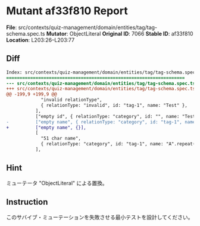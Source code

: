# Mutant af33f810 Report

**File**: src/contexts/quiz-management/domain/entities/tag/tag-schema.spec.ts
**Mutator**: ObjectLiteral
**Original ID**: 7066
**Stable ID**: af33f810
**Location**: L203:26–L203:77

## Diff

```diff
Index: src/contexts/quiz-management/domain/entities/tag/tag-schema.spec.ts
===================================================================
--- src/contexts/quiz-management/domain/entities/tag/tag-schema.spec.ts	original
+++ src/contexts/quiz-management/domain/entities/tag/tag-schema.spec.ts	mutated #7066
@@ -199,9 +199,9 @@
             "invalid relationType",
             { relationType: "invalid", id: "tag-1", name: "Test" },
           ],
           ["empty id", { relationType: "category", id: "", name: "Test" }],
-          ["empty name", { relationType: "category", id: "tag-1", name: "" }],
+          ["empty name", {}],
           [
             "51 char name",
             { relationType: "category", id: "tag-1", name: "A".repeat(51) },
           ],
```

## Hint

ミューテータ "ObjectLiteral" による置換。

## Instruction

このサバイブ・ミューテーションを失敗させる最小テストを設計してください。

